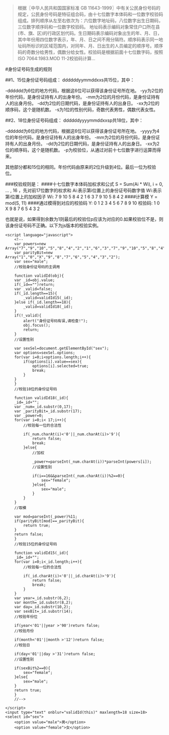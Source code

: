 >根据〖中华人民共和国国家标准 GB 11643-1999〗中有关公民身份号码的规定，公民身份号码是特征组合码，由十七位数字本体码和一位数字校验码组成。排列顺序从左至右依次为：六位数字地址码，八位数字出生日期码，三位数字顺序码和一位数字校验码。 地址码表示编码对象常住户口所在县(市、旗、区)的行政区划代码。生日期码表示编码对象出生的年、月、日，其中年份用四位数字表示，年、月、日之间不用分隔符。顺序码表示同一地址码所标识的区域范围内，对同年、月、日出生的人员编定的顺序号。顺序码的奇数分给男性，偶数分给女性。校验码是根据前面十七位数字码，按照ISO 7064:1983.MOD 11-2校验码计算...
 
 
#身份证号码生成的规则

##1、15位身份证号码组成：
ddddddyymmddxxs共15位，其中：

-dddddd为6位的地方代码，根据这6位可以获得该身份证号所在地。
-yy为2位的年份代码，是身份证持有人的出身年份。
-mm为2位的月份代码，是身份证持有人的出身月份。
-dd为2位的日期代码，是身份证持有人的出身日。
-xx为2位的顺序码，这个是随机数。
-s为1位的性别代码，奇数代表男性，偶数代表女性。

##2、18位身份证号码组成：
ddddddyyyymmddxxsp共18位，其中：

-dddddd为6位的地方代码，根据这6位可以获得该身份证号所在地。
-yyyy为4位的年份代码，是身份证持有人的出身年份。
-mm为2位的月份代码，是身份证持有人的出身月份。
-dd为2位的日期代码，是身份证持有人的出身日。
-xx为2位的顺序码，这个是随机数。
-p为校验位，从通过对前十七位数字进行运算而得来。

其他部分都和15位的相同。年份代码由原来的2位升级到4位。最后一位为校验位。

###校验规则是：
####十七位数字本体码加权求和公式
S = Sum(Ai * Wi), i = 0, ... , 16 ，先对前17位数字的权求和 
Ai:表示第i位置上的身份证号码数字值 
Wi:表示第i位置上的加权因子 
Wi: 7 9 10 5 8 4 2 1 6 3 7 9 10 5 8 4 2 
####计算模
Y = mod(S, 11) 
####通过模得到对应的校验码
Y: 0 1 2 3 4 5 6 7 8 9 10 
校验码: 1 0 X 9 8 7 6 5 4 3 2

也就是说，如果得到余数为1则最后的校验位p应该为对应的0.如果校验位不是，则该身份证号码不正确。以下为js版本的校验实例。


	<script language="javascript">
	    <!--
	    var powers=new Array("7","9","10","5","8","4","2","1","6","3","7","9","10","5","8","4","2");
	    var parityBit=new Array("1","0","X","9","8","7","6","5","4","3","2");
	    var sex="male";
	    //校验身份证号码的主调用

	    function validId(obj){
		var _id=obj.value;
		if(_id=="")return;
		var _valid=false;
		if(_id.length==15){
		    _valid=validId15(_id);
		}else if(_id.length==18){
		    _valid=validId18(_id);
		}
		if(!_valid){
		    alert("身份证号码有误,请检查!");
		    obj.focus();
		    return;
		}
		//设置性别

		var sexSel=document.getElementById("sex");
		var options=sexSel.options;
		for(var i=0;i<options.length;i++){
		    if(options[i].value==sex){
		        options[i].selected=true;
		        break;
		    }
		}
	    }
	    //校验18位的身份证号码

	    function validId18(_id){
		_id=_id+"";
		var _num=_id.substr(0,17);
		var _parityBit=_id.substr(17);
		var _power=0;
		for(var i=0;i< 17;i++){
		    //校验每一位的合法性

		    if(_num.charAt(i)<'0'||_num.charAt(i)>'9'){
		        return false;
		        break;
		    }else{
		        //加权

		        _power+=parseInt(_num.charAt(i))*parseInt(powers[i]);
		        //设置性别

		        if(i==16&&parseInt(_num.charAt(i))%2==0){
		            sex="female";
		        }else{
		            sex="male";
		        }
		    }
		}
		//取模

		var mod=parseInt(_power)%11;
		if(parityBit[mod]==_parityBit){
		    return true;
		}
		return false;
	    }
	    //校验15位的身份证号码

	    function validId15(_id){
		_id=_id+"";
		for(var i=0;i<_id.length;i++){
		    //校验每一位的合法性

		    if(_id.charAt(i)<'0'||_id.charAt(i)>'9'){
		        return false;
		        break;
		    }
		}
		var year=_id.substr(6,2);
		var month=_id.substr(8,2);
		var day=_id.substr(10,2);
		var sexBit=_id.substr(14);
		//校验年份位

		if(year<'01'||year >'90')return false;
		//校验月份

		if(month<'01'||month >'12')return false;
		//校验日

		if(day<'01'||day >'31')return false;
		//设置性别

		if(sexBit%2==0){
		    sex="female";
		}else{
		    sex="male";
		}
		return true;
	    }
	    //-->

	</script>
	<input type="text" onblur="validId(this)" maxlength=18 size=18>
	<select id="sex">
	    <option value="male">男</option>
	    <option value="female">女</option>
